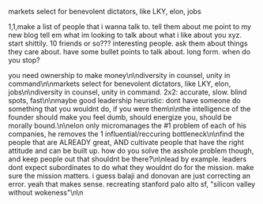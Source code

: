 markets select for benevolent dictators, like LKY, elon, jobs


1,1,make a list of people that i wanna talk to. tell them about me point to my new blog tell em what im looking to talk about what i like about you xyz. start shittily. 10 friends or so??? interesting people. ask them about things they care about. have some bullet points to talk about. long form. when do you stop?

you need ownership to make money\n\ndiversity in counsel, unity in command\n\nmarkets select for benevolent dictators, like LKY, elon, jobs\n\ndiversity in counsel, unity in command. 2x2: accurate, slow. blind spots, fast\n\nmaybe good leadership heuristic: dont have someone do something that you wouldnt do, if you were them\n\nthe intelligence of the founder should make you feel dumb, should energize you, should be morally bound.\n\nelon only micromanages the #1 problem of each of his companies, he removes the 1 influential/reccuring bottleneck\n\nfind the people that are ALREADY great, AND cultivate people that have the right attitude and can be built up. how do you solve the asshole problem though, and keep people out that shouldnt be there?\n\nlead by example. leaders dont expect subordinates to do what they wouldnt do for the mission. make sure the mission matters. i guess balaji and donovan are just correcting an error. yeah that makes sense. recreating stanford palo alto sf, "silicon valley without wokeness"\n\n
